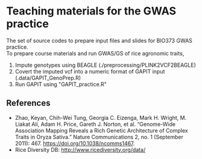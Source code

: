 # Teaching materials for the GWAS practice  

The set of source codes to prepare input files and slides for BIO373 GWAS practice.  
To prepare course materials and run GWAS/GS of rice agronomic traits, 
1. Impute genotypes using BEAGLE (./preprocessing/PLINK2VCF2BEAGLE)  
2. Covert the imputed vcf into a numeric format of GAPIT input (.data/GAPIT_GenoPrep.R)  
3. Run GAPIT using "GAPIT_practice.R"    


## References 
- Zhao, Keyan, Chih-Wei Tung, Georgia C. Eizenga, Mark H. Wright, M. Liakat Ali, Adam H. Price, Gareth J. Norton, et al. “Genome-Wide Association Mapping Reveals a Rich Genetic Architecture of Complex Traits in Oryza Sativa.” Nature Communications 2, no. 1 (September 2011): 467. https://doi.org/10.1038/ncomms1467.  
- Rice Diversity DB: http://www.ricediversity.org/data/  
